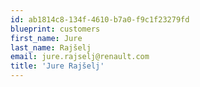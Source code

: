```yaml
---
id: ab1814c8-134f-4610-b7a0-f9c1f23279fd
blueprint: customers
first_name: Jure
last_name: Rajšelj
email: jure.rajselj@renault.com
title: 'Jure Rajšelj'
---
```

